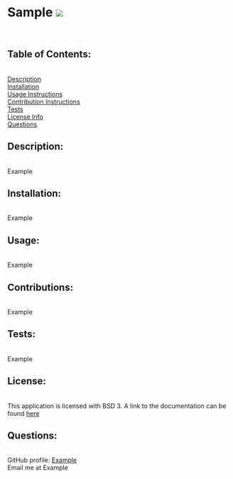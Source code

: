 <h1>Sample <img src="https://img.shields.io/badge/License-BSD%203--Clause-orange"></h1><br>
      <h2>Table of Contents:</h2><br>
      <a href="#description">Description</a><br>
      <a href="#installation">Installation</a><br>
      <a href="#usage">Usage Instructions</a><br>
      <a href="#contribute">Contribution Instructions</a><br>
      <a href="#tests">Tests</a><br>
      <a href="#license">License Info</a><br>
      <a href="#questions">Questions</a><br>
      <h2 id="description">Description:</h2><br>
      Example<br>
      <h2 id="installation">Installation:</h2><br>
      Example<br>
      <h2 id="usage">Usage:</h2><br>
      Example<br>
      <h2 id="contribute">Contributions:</h2><br>
      Example<br>
      <h2 id="tests">Tests:</h2><br>
      Example<br>
      <h2 id="license">License:</h2><br>
      This application is licensed with BSD 3. A link to the documentation can be found <a href="https://opensource.org/licenses/BSD-3-Clause">here</a><br>
      <h2 id="questions">Questions:</h2><br>
      GitHub profile: <a href="https://github.com/Example">Example</a><br>
      Email me at Example<br>
      